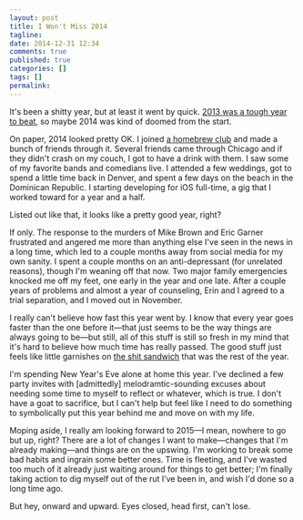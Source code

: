 ```yaml
---
layout: post
title: I Won't Miss 2014
tagline:
date: 2014-12-31 12:34
comments: true
published: true
categories: []
tags: []
permalink:
---
```

It's been a shitty year, but at least it went by quick. [2013 was a tough year to beat](/2013/12/my-2013/), so maybe 2014 was kind of doomed from the start.

On paper, 2014 looked pretty OK. I joined [a homebrew club](http://www.chaosbrewclub.net/) and made a bunch of friends through it. Several friends came through Chicago and if they didn't crash on my couch, I got to have a drink with them. I saw some of my favorite bands and comedians live. I attended a few weddings, got to spend a little time back in Denver, and spent a few days on the beach in the Dominican Republic. I starting developing for iOS full-time, a gig that I worked toward for a year and a half.

Listed out like that, it looks like a pretty good year, right?

If only. The response to the murders of Mike Brown and Eric Garner frustrated and angered me more than anything else I've seen in the news in a long time, which led to a couple months away from social media for my own sanity. I spent a couple months on an anti-depressant (for unrelated reasons), though I'm weaning off that now. Two major family emergencies knocked me off my feet, one early in the year and one late. After a couple years of problems and almost a year of counseling, Erin and I agreed to a trial separation, and I moved out in November.

I really can't believe how fast this year went by. I know that every year goes faster than the one before it—that just seems to be the way things are always going to be—but still, all of this stuff is still so fresh in my mind that it's hard to believe how much time has really passed. The good stuff just feels like little garnishes on [the shit sandwich](/2014/12/shit-sandwiches/) that was the rest of the year.

I'm spending New Year's Eve alone at home this year. I've declined a few party invites with [admittedly] melodramtic-sounding excuses about needing some time to myself to reflect or whatever, which is true. I don't have a goat to sacrifice, but I can't help but feel like I need to do something to symbolically put this year behind me and move on with my life.

Moping aside, I really am looking forward to 2015—I mean, nowhere to go but up, right? There are a lot of changes I want to make—changes that I'm already making—and things are on the upswing. I'm working to break some bad habits and ingrain some better ones. Time is fleeting, and I've wasted too much of it already just waiting around for things to get better; I'm finally taking action to dig myself out of the rut I’ve been in, and wish I'd done so a long time ago.

But hey, onward and upward. Eyes closed, head first, can't lose.
